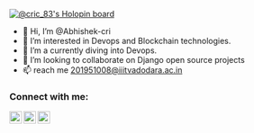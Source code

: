 [![@cric_83's Holopin board](https://holopin.me/cric_83)](https://holopin.io/@cric_83)
- 👋 Hi, I’m @Abhishek-cri
- 👀 I’m interested in Devops and Blockchain technologies.
- 🌱 I’m a currently diving into Devops.
- 💞️ I’m looking to collaborate on Django open source projects
- 📫 reach me 201951008@iiitvadodara.ac.in

<!---
Abhishek-cri/Abhishek-cri is a ✨ special ✨ repository because its `README.md` (this file) appears on your GitHub profile.
You can click the Preview link to take a look at your changes.
--->
### Connect with me:

[<img align="left" alt="mrcchef | Twitter" width="22px" src="https://cdn.jsdelivr.net/npm/simple-icons@v3/icons/twitter.svg" />][twitter]
[<img align="left" alt="mrcchef | LinkedIn" width="22px" src="https://cdn.jsdelivr.net/npm/simple-icons@v3/icons/linkedin.svg" />][linkedin]
[<img align="left" alt="mrcchef | Instagram" width="22px" src="https://cdn.jsdelivr.net/npm/simple-icons@v3/icons/instagram.svg" />][instagram]

[twitter]: https://twitter.com/Abhishe41439679/
[instagram]: https://www.instagram.com/abhishekcri19/
[linkedin]: https://www.linkedin.com/in/abhishek-kumar-51325b1a7/
